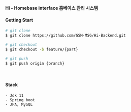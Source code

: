 
**Hi - Homebase interface 홈베이스 관리 시스템**

#### Getting Start

```bash
# git clone
$ git clone https://github.com/GSM-MSG/Hi-Backend.git

# git checkout
$ git checkout -b feature/{part}

# git push 
$ git push origin {branch}
```

<br>

#### Stack

```
- Jdk 11 
- Spring boot 
- JPA, MySQL
```
